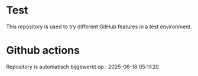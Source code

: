 # Test

This repository is used to try different GitHub features in a test environment.

# Github actions
Repository is automatisch bijgewerkt op : 2025-06-18 05:11:20

